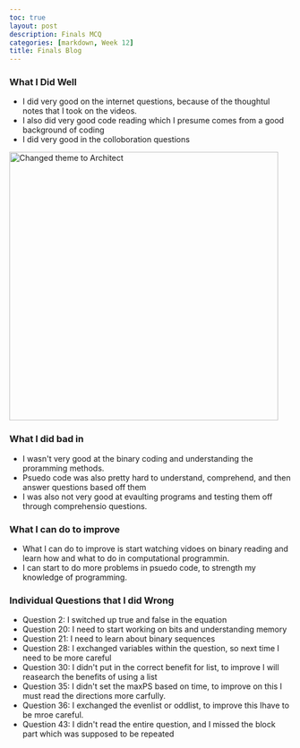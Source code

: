 ```yaml
---
toc: true
layout: post
description: Finals MCQ
categories: [markdown, Week 12]
title: Finals Blog
---
```


### What I Did Well

- I did very good on the internet questions, because of the thoughtul notes that I took on the videos.
- I also did very good code reading which I presume comes from a good background of coding
- I did very good in the colloboration questions
<img src='{{ "/images/goodjobpic.PNG" | relative_url }}' width='480' alt='Changed theme to Architect'>


### What I did bad in
- I wasn't very good at the binary coding and understanding the proramming methods.
- Psuedo code was also pretty hard to understand, comprehend, and then answer questions based off them
- I was also not very good at evaulting programs and testing them off through comprehensio questions.


### What I can do to improve
- What I can do to improve is start watching vidoes on binary reading and learn how and what to do in computational programmin.
- I can start to do more problems in psuedo code, to strength my knowledge of programming.

### Individual Questions that I did Wrong

- Question 2: I switched up true and false in the equation
- Question 20: I need to start working on bits and understanding memory
- Question 21: I need to learn about binary sequences
- Question 28: I exchanged variables within the question, so next time I need to be more careful
- Question 30: I didn't put in the correct benefit for list, to improve I will reasearch the benefits of using a list
-  Question 35: I didn't set the maxPS based on time, to improve on this I must read the directions more carfully.
- Question 36: I exchanged the evenlist or oddlist, to improve this  Ihave to be mroe careful.
- Question 43: I didn't read the entire question, and I missed the block part which was supposed to be repeated
